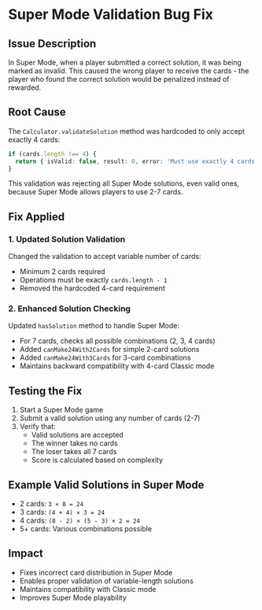 # Super Mode Validation Bug Fix

## Issue Description
In Super Mode, when a player submitted a correct solution, it was being marked as invalid. This caused the wrong player to receive the cards - the player who found the correct solution would be penalized instead of rewarded.

## Root Cause
The `Calculator.validateSolution` method was hardcoded to only accept exactly 4 cards:

```typescript
if (cards.length !== 4) {
  return { isValid: false, result: 0, error: 'Must use exactly 4 cards' };
}
```

This validation was rejecting all Super Mode solutions, even valid ones, because Super Mode allows players to use 2-7 cards.

## Fix Applied

### 1. Updated Solution Validation
Changed the validation to accept variable number of cards:
- Minimum 2 cards required
- Operations must be exactly `cards.length - 1`
- Removed the hardcoded 4-card requirement

### 2. Enhanced Solution Checking
Updated `hasSolution` method to handle Super Mode:
- For 7 cards, checks all possible combinations (2, 3, 4 cards)
- Added `canMake24With2Cards` for simple 2-card solutions
- Added `canMake24With3Cards` for 3-card combinations
- Maintains backward compatibility with 4-card Classic mode

## Testing the Fix
1. Start a Super Mode game
2. Submit a valid solution using any number of cards (2-7)
3. Verify that:
   - Valid solutions are accepted
   - The winner takes no cards
   - The loser takes all 7 cards
   - Score is calculated based on complexity

## Example Valid Solutions in Super Mode
- 2 cards: `3 × 8 = 24`
- 3 cards: `(4 + 4) × 3 = 24`
- 4 cards: `(8 - 2) × (5 - 3) × 2 = 24`
- 5+ cards: Various combinations possible

## Impact
- Fixes incorrect card distribution in Super Mode
- Enables proper validation of variable-length solutions
- Maintains compatibility with Classic mode
- Improves Super Mode playability